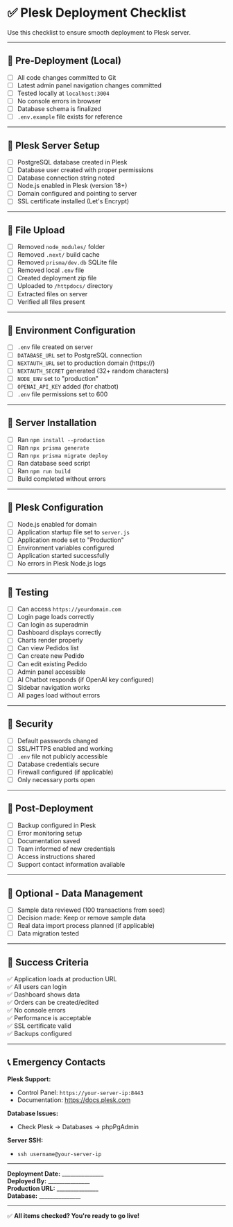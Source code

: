 # ✅ Plesk Deployment Checklist

Use this checklist to ensure smooth deployment to Plesk server.

---

## 🔲 Pre-Deployment (Local)

- [ ] All code changes committed to Git
- [ ] Latest admin panel navigation changes committed
- [ ] Tested locally at `localhost:3004`
- [ ] No console errors in browser
- [ ] Database schema is finalized
- [ ] `.env.example` file exists for reference

---

## 🔲 Plesk Server Setup

- [ ] PostgreSQL database created in Plesk
- [ ] Database user created with proper permissions
- [ ] Database connection string noted
- [ ] Node.js enabled in Plesk (version 18+)
- [ ] Domain configured and pointing to server
- [ ] SSL certificate installed (Let's Encrypt)

---

## 🔲 File Upload

- [ ] Removed `node_modules/` folder
- [ ] Removed `.next/` build cache
- [ ] Removed `prisma/dev.db` SQLite file
- [ ] Removed local `.env` file
- [ ] Created deployment zip file
- [ ] Uploaded to `/httpdocs/` directory
- [ ] Extracted files on server
- [ ] Verified all files present

---

## 🔲 Environment Configuration

- [ ] `.env` file created on server
- [ ] `DATABASE_URL` set to PostgreSQL connection
- [ ] `NEXTAUTH_URL` set to production domain (https://)
- [ ] `NEXTAUTH_SECRET` generated (32+ random characters)
- [ ] `NODE_ENV` set to "production"
- [ ] `OPENAI_API_KEY` added (for chatbot)
- [ ] `.env` file permissions set to 600

---

## 🔲 Server Installation

- [ ] Ran `npm install --production`
- [ ] Ran `npx prisma generate`
- [ ] Ran `npx prisma migrate deploy`
- [ ] Ran database seed script
- [ ] Ran `npm run build`
- [ ] Build completed without errors

---

## 🔲 Plesk Configuration

- [ ] Node.js enabled for domain
- [ ] Application startup file set to `server.js`
- [ ] Application mode set to "Production"
- [ ] Environment variables configured
- [ ] Application started successfully
- [ ] No errors in Plesk Node.js logs

---

## 🔲 Testing

- [ ] Can access `https://yourdomain.com`
- [ ] Login page loads correctly
- [ ] Can login as superadmin
- [ ] Dashboard displays correctly
- [ ] Charts render properly
- [ ] Can view Pedidos list
- [ ] Can create new Pedido
- [ ] Can edit existing Pedido
- [ ] Admin panel accessible
- [ ] AI Chatbot responds (if OpenAI key configured)
- [ ] Sidebar navigation works
- [ ] All pages load without errors

---

## 🔲 Security

- [ ] Default passwords changed
- [ ] SSL/HTTPS enabled and working
- [ ] `.env` file not publicly accessible
- [ ] Database credentials secure
- [ ] Firewall configured (if applicable)
- [ ] Only necessary ports open

---

## 🔲 Post-Deployment

- [ ] Backup configured in Plesk
- [ ] Error monitoring setup
- [ ] Documentation saved
- [ ] Team informed of new credentials
- [ ] Access instructions shared
- [ ] Support contact information available

---

## 🔲 Optional - Data Management

- [ ] Sample data reviewed (100 transactions from seed)
- [ ] Decision made: Keep or remove sample data
- [ ] Real data import process planned (if applicable)
- [ ] Data migration tested

---

## 🎯 Success Criteria

✅ Application loads at production URL  
✅ All users can login  
✅ Dashboard shows data  
✅ Orders can be created/edited  
✅ No console errors  
✅ Performance is acceptable  
✅ SSL certificate valid  
✅ Backups configured  

---

## 📞 Emergency Contacts

**Plesk Support:**
- Control Panel: `https://your-server-ip:8443`
- Documentation: https://docs.plesk.com

**Database Issues:**
- Check Plesk → Databases → phpPgAdmin

**Server SSH:**
- `ssh username@your-server-ip`

---

**Deployment Date:** _______________  
**Deployed By:** _______________  
**Production URL:** _______________  
**Database:** _______________  

---

✅ **All items checked? You're ready to go live!**


